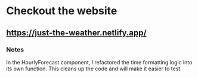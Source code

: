 # Checkout the website

## https://just-the-weather.netlify.app/

### Notes

In the HourlyForecast component, I refactored the time formatting logic into its own function. This cleans up the code and will make it easier to test.
